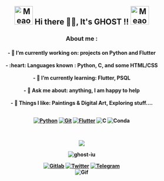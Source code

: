 <p align="center">
<h2 align="center"> <img src="https://i.imgur.com/veZrcC7.gif" alt="Meaow" width="50" /> Hi there  👋🏻, It's GHOST !!  <img src="https://i.imgur.com/veZrcC7.gif" alt="Meaow" width="50" /> </h2>
</p>
<p align="center">
  <h3 align="center"> About me : </h3>
  <h4 align="center"> 
  - 🔭 I’m currently working on: projects on Python and Flutter <br> <br>
  - :heart: Languages known : Python, C, and some HTML/CSS <br> <br>
  - 🌱 I’m currently learning: Flutter, PSQL <br> <br>
  - 💬 Ask me about: anything, I am happy to help <br>  <br> 
  - 💜 Things I like: Paintings & Digital Art, Exploring stuff.... <br> <br>
  </p>
  

  [![Python](https://img.shields.io/badge/Python-14354C?style=for-the-badge&logo=python&logoColor=white)](https://www.python.org)
  [![Git](https://img.shields.io/badge/Git-F05032?style=for-the-badge&logo=git&logoColor=white)](https://git-scm.com/)
  [![Flutter](https://img.shields.io/badge/Flutter-316192?style=for-the-badge&logo=flutter&logoColor=white)](https://flutter.dev/)
  ![C](https://img.shields.io/badge/C-00599C?style=for-the-badge&logo=C&logoColor=white)
  ![Conda](https://img.shields.io/badge/conda-342B029.svg?&style=for-the-badge&logo=anaconda&logoColor=white)


<br/>

<p align="center">
  <a href="https://github.com/Ghost-IU/github-readme-streak-stats">
    <img src="https://github-readme-streak-stats.herokuapp.com/?user=Ghost-IU&theme=nightowl">
  </a>



<p align="center"> <img src="https://komarev.com/ghpvc/?username=Ghost-IU&label=PROFILE+VIEWS&color=0e75b6&color=blueviolet" alt="ghost-iu" />


[![Gitlab](https://img.shields.io/badge/GitLab-330F63?style=for-the-badge&logo=gitlab&logoColor=white)](https://gitlab.com/Ghost-IU)
[![Twitter](https://img.shields.io/badge/Twitter-1DA1F2?style=for-the-badge&logo=twitter&logoColor=white)](https://twitter.com/ghost_iu)
[![Telegram](https://img.shields.io/badge/Telegram-2CA5E0?style=for-the-badge&logo=telegram&logoColor=white)](https://t.me/Ghostblade_xD)
<br>
![Gif](https://media.tenor.com/images/4173bec0452ff69a4002206c9471e73a/tenor.gif)
